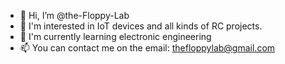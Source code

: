 - 👋 Hi, I’m @the-Floppy-Lab
- 👀 I'm interested in IoT devices and all kinds of RC projects.
- 🌱 I'm currently learning electronic engineering
- 📫 You can contact me on the email: thefloppylab@gmail.com

<!---
FloppyO1/FloppyO1 is a ✨ special ✨ repository because its `README.md` (this file) appears on your GitHub profile.
You can click the Preview link to take a look at your changes.
--->
